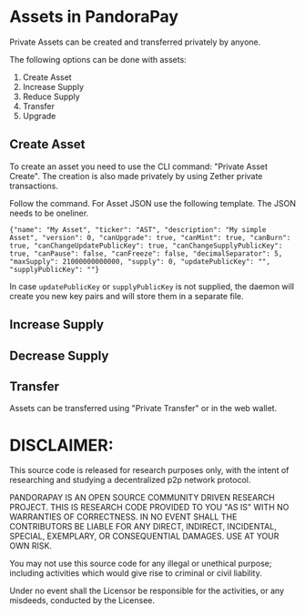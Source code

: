 # Assets in PandoraPay

Private Assets can be created and transferred privately by anyone.

The following options can be done with assets:
1. Create Asset
2. Increase Supply
3. Reduce Supply
4. Transfer
5. Upgrade

## Create Asset

To create an asset you need to use the CLI command: "Private Asset Create". 
The creation is also made privately by using Zether private transactions.

Follow the command. For Asset JSON use the following template. The JSON needs to be oneliner.

```
{"name": "My Asset", "ticker": "AST", "description": "My simple Asset", "version": 0, "canUpgrade": true, "canMint": true, "canBurn": true, "canChangeUpdatePublicKey": true, "canChangeSupplyPublicKey": true, "canPause": false, "canFreeze": false, "decimalSeparator": 5, "maxSupply": 21000000000000, "supply": 0, "updatePublicKey": "", "supplyPublicKey": ""}
```

In case `updatePublicKey` or `supplyPublicKey` is not supplied, the daemon will create you new key pairs and will store them in a separate file.

## Increase Supply

## Decrease Supply

## Transfer

Assets can be transferred using "Private Transfer" or in the web wallet.


# DISCLAIMER:
This source code is released for research purposes only, with the intent of researching and studying a decentralized p2p network protocol.

PANDORAPAY IS AN OPEN SOURCE COMMUNITY DRIVEN RESEARCH PROJECT. THIS IS RESEARCH CODE PROVIDED TO YOU "AS IS" WITH NO WARRANTIES OF CORRECTNESS. IN NO EVENT SHALL THE CONTRIBUTORS BE LIABLE FOR ANY DIRECT, INDIRECT, INCIDENTAL, SPECIAL, EXEMPLARY, OR CONSEQUENTIAL DAMAGES. USE AT YOUR OWN RISK.

You may not use this source code for any illegal or unethical purpose; including activities which would give rise to criminal or civil liability.

Under no event shall the Licensor be responsible for the activities, or any misdeeds, conducted by the Licensee.